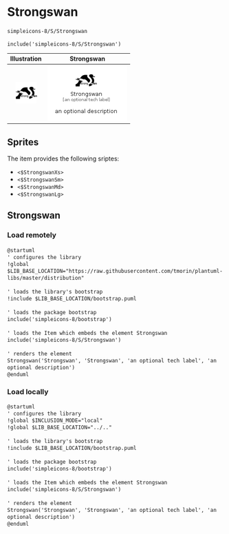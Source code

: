 # Strongswan


```text
simpleicons-8/S/Strongswan
```

```text
include('simpleicons-8/S/Strongswan')
```



| Illustration | Strongswan |
| :---: | :---: |
| ![illustration for Illustration](../../simpleicons-8/S/Strongswan.png) | ![illustration for Strongswan](../../simpleicons-8/S/Strongswan.Local.png) |



## Sprites
The item provides the following sriptes:

- `<$StrongswanXs>`
- `<$StrongswanSm>`
- `<$StrongswanMd>`
- `<$StrongswanLg>`





## Strongswan

### Load remotely
```plantuml
@startuml
' configures the library
!global $LIB_BASE_LOCATION="https://raw.githubusercontent.com/tmorin/plantuml-libs/master/distribution"

' loads the library's bootstrap
!include $LIB_BASE_LOCATION/bootstrap.puml

' loads the package bootstrap
include('simpleicons-8/bootstrap')

' loads the Item which embeds the element Strongswan
include('simpleicons-8/S/Strongswan')

' renders the element
Strongswan('Strongswan', 'Strongswan', 'an optional tech label', 'an optional description')
@enduml
```

### Load locally
```plantuml
@startuml
' configures the library
!global $INCLUSION_MODE="local"
!global $LIB_BASE_LOCATION="../.."

' loads the library's bootstrap
!include $LIB_BASE_LOCATION/bootstrap.puml

' loads the package bootstrap
include('simpleicons-8/bootstrap')

' loads the Item which embeds the element Strongswan
include('simpleicons-8/S/Strongswan')

' renders the element
Strongswan('Strongswan', 'Strongswan', 'an optional tech label', 'an optional description')
@enduml
```

